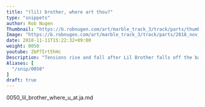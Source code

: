 ```yaml
---
title: "(lil) brother, where art thou?"
type: "snippets"
author: Rob Nugen
Thumbnail: "https://b.robnugen.com/art/marble_track_3/track/parts/thumbs/2018_nov_17_triple_splitter.jpg"
Image: "https://b.robnugen.com/art/marble_track_3/track/parts/2018_nov_17_triple_splitter.jpg"
date: 2018-11-11T15:22:32+09:00
weight: 0050
youtube: 2bP7Irt5hHc
Description: "Tensions rise and fall after Lil Brother falls off the back of the stage"
Aliases: [
  "/snip/0050"
]
draft: true
---
```


0050_lil_brother_where_u_at.ja.md
